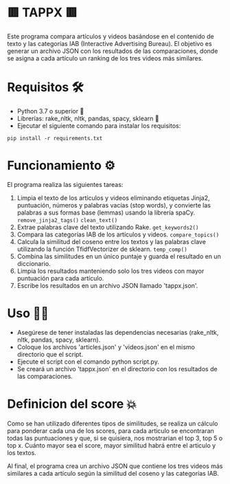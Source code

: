 # 🟥 TAPPX 🟥


Este programa compara artículos y videos basándose en el contenido de texto y las categorías IAB (Interactive Advertising Bureau). El objetivo es generar un archivo JSON con los resultados de las comparaciones, donde se asigna a cada artículo un ranking de los tres videos más similares.

# Requisitos 🛠
  - Python 3.7 o superior 🐍
  - Librerías: rake_nltk, nltk, pandas, spacy, sklearn 🤖
  - Ejecutar el siguiente comando para instalar los requisitos:
  
  ```
  pip install -r requirements.txt
  ```
  
# Funcionamiento ⚙️

El programa realiza las siguientes tareas:
  1.  Limpia el texto de los artículos y videos eliminando etiquetas Jinja2, puntuación, números y palabras vacías (stop words), y convierte las palabras a sus formas base (lemmas) usando la librería spaCy. `remove_jinja2_tags()` `clean_text()`
  2.  Extrae palabras clave del texto utilizando Rake. `get_keywords2()`
  3.  Compara las categorías IAB de los artículos y videos. `compare_topics()`
  4.  Calcula la similitud del coseno entre los textos y las palabras clave utilizando la función TfidfVectorizer de sklearn. `temp_comp()`
  5.  Combina las similitudes en un único puntaje y guarda el resultado en un diccionario.
  6.  Limpia los resultados manteniendo solo los tres videos con mayor puntuación para cada artículo.
  7.  Escribe los resultados en un archivo JSON llamado 'tappx.json'.

# Uso ✊🏽
  - Asegúrese de tener instaladas las dependencias necesarias (rake_nltk, nltk, pandas, spacy, sklearn).
  - Coloque los archivos 'articles.json' y 'videos.json' en el mismo directorio que el script.
  - Ejecute el script con el comando python script.py.
  - Se creará un archivo 'tappx.json' en el directorio con los resultados de las comparaciones.

# Definicion del score 💥

Como se han utilizado diferentes tipos de similitudes, se realiza un cálculo para ponderar cada una de los scores, para cada articulo se encontraran todas las puntuaciones y que, si se quisiera, nos mostrarian el top 3, top 5 o top x. Cuánto mayor sea el score, mayor similitud habrá entre el articulo y los textos.

Al final, el programa crea un archivo JSON que contiene los tres videos más similares a cada artículo según la similitud del coseno y las categorías IAB.
